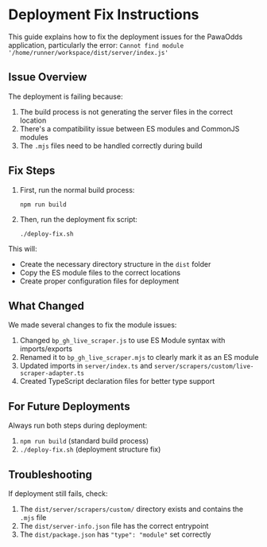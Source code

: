 # Deployment Fix Instructions

This guide explains how to fix the deployment issues for the PawaOdds application, particularly the error:
`Cannot find module '/home/runner/workspace/dist/server/index.js'`

## Issue Overview

The deployment is failing because:
1. The build process is not generating the server files in the correct location
2. There's a compatibility issue between ES modules and CommonJS modules
3. The `.mjs` files need to be handled correctly during build

## Fix Steps

1. First, run the normal build process:
   ```
   npm run build
   ```

2. Then, run the deployment fix script:
   ```
   ./deploy-fix.sh
   ```

This will:
- Create the necessary directory structure in the `dist` folder
- Copy the ES module files to the correct locations
- Create proper configuration files for deployment

## What Changed

We made several changes to fix the module issues:

1. Changed `bp_gh_live_scraper.js` to use ES Module syntax with imports/exports
2. Renamed it to `bp_gh_live_scraper.mjs` to clearly mark it as an ES module
3. Updated imports in `server/index.ts` and `server/scrapers/custom/live-scraper-adapter.ts`
4. Created TypeScript declaration files for better type support

## For Future Deployments

Always run both steps during deployment:
1. `npm run build` (standard build process)
2. `./deploy-fix.sh` (deployment structure fix)

## Troubleshooting

If deployment still fails, check:
1. The `dist/server/scrapers/custom/` directory exists and contains the `.mjs` file
2. The `dist/server-info.json` file has the correct entrypoint
3. The `dist/package.json` has `"type": "module"` set correctly